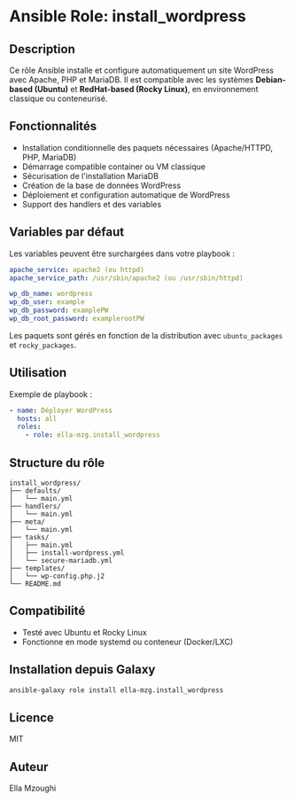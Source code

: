 # Ansible Role: install_wordpress

## Description

Ce rôle Ansible installe et configure automatiquement un site WordPress avec Apache, PHP et MariaDB. Il est compatible avec les systèmes **Debian-based (Ubuntu)** et **RedHat-based (Rocky Linux)**, en environnement classique ou conteneurisé.

## Fonctionnalités

- Installation conditionnelle des paquets nécessaires (Apache/HTTPD, PHP, MariaDB)
- Démarrage compatible container ou VM classique
- Sécurisation de l'installation MariaDB
- Création de la base de données WordPress
- Déploiement et configuration automatique de WordPress
- Support des handlers et des variables

## Variables par défaut

Les variables peuvent être surchargées dans votre playbook :

```yaml
apache_service: apache2 (ou httpd)
apache_service_path: /usr/sbin/apache2 (ou /usr/sbin/httpd)

wp_db_name: wordpress
wp_db_user: example
wp_db_password: examplePW
wp_db_root_password: examplerootPW
```

Les paquets sont gérés en fonction de la distribution avec `ubuntu_packages` et `rocky_packages`.

## Utilisation

Exemple de playbook :

```yaml
- name: Déployer WordPress
  hosts: all
  roles:
    - role: ella-mzg.install_wordpress
```

## Structure du rôle

```
install_wordpress/
├── defaults/
│   └── main.yml
├── handlers/
│   └── main.yml
├── meta/
│   └── main.yml
├── tasks/
│   ├── main.yml
│   ├── install-wordpress.yml
│   └── secure-mariadb.yml
├── templates/
│   └── wp-config.php.j2
└── README.md
```

## Compatibilité

- Testé avec Ubuntu et Rocky Linux
- Fonctionne en mode systemd ou conteneur (Docker/LXC)

## Installation depuis Galaxy

```bash
ansible-galaxy role install ella-mzg.install_wordpress
```

## Licence

MIT

## Auteur

Ella Mzoughi

